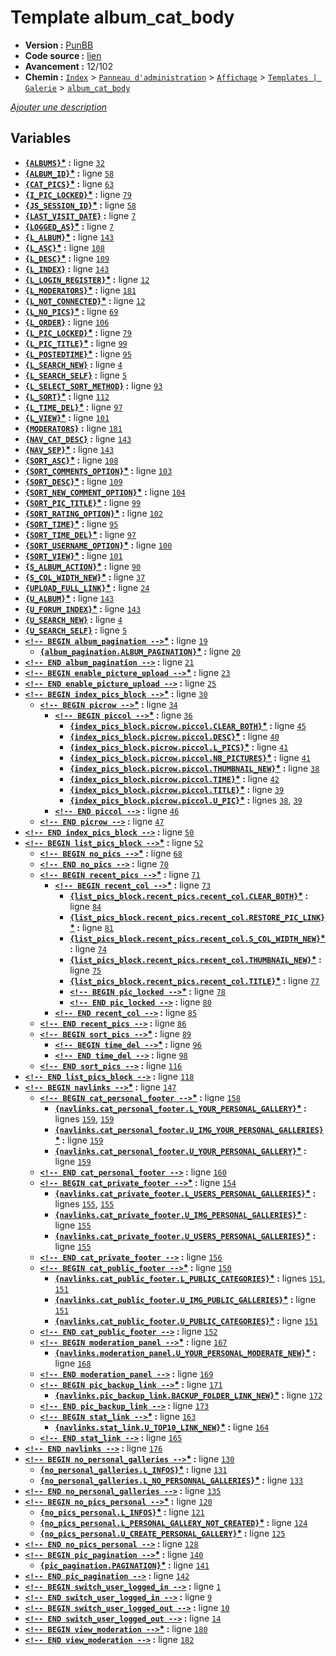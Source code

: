 # Template album_cat_body

* __Version :__ [PunBB](.)
* __Code source :__ [lien](../../src/punbb/album_cat_body.tpl)
* __Avancement :__ 12/102
* __Chemin :__ [`Index`](http://votre-forum.appspot.com/#/admin/,&part=themes,&mode=gallery&sub=templates,?mode=edit_gallery&part=themes&sub=templates&t=201) > [`Panneau d'administration`](http://votre-forum.appspot.com/admin/#&part=themes,&mode=gallery&sub=templates,?mode=edit_gallery&part=themes&sub=templates&t=201) > [`Affichage`](http://votre-forum.appspot.com/admin/?part=themes#&mode=gallery&sub=templates,?mode=edit_gallery&part=themes&sub=templates&t=201) > [`Templates | Galerie`](http://votre-forum.appspot.com/admin/?mode=gallery&part=themes&sub=templates#?mode=edit_gallery&part=themes&sub=templates&t=201) > [`album_cat_body`](http://votre-forum.appspot.com/admin/?mode=edit_gallery&part=themes&sub=templates&t=201)

[*Ajouter une description*](https://fa-tvars.appspot.com/tpl/punbb/album_cat_body)

## Variables

* __[`{ALBUMS}`](https://github.com/Etana/template/blob/master/var/ALBUMS.md#readme)<a href="https://fa-tvars.appspot.com/var/ALBUMS">*</a> :__ ligne [`32`](../../src/punbb/album_cat_body.tpl#L32)
* __[`{ALBUM_ID}`](https://github.com/Etana/template/blob/master/var/ALBUM_ID.md#readme)<a href="https://fa-tvars.appspot.com/var/ALBUM_ID">*</a> :__ ligne [`58`](../../src/punbb/album_cat_body.tpl#L58)
* __[`{CAT_PICS}`](https://github.com/Etana/template/blob/master/var/CAT_PICS.md#readme)<a href="https://fa-tvars.appspot.com/var/CAT_PICS">*</a> :__ ligne [`63`](../../src/punbb/album_cat_body.tpl#L63)
* __[`{I_PIC_LOCKED}`](https://github.com/Etana/template/blob/master/var/I_PIC_LOCKED.md#readme)<a href="https://fa-tvars.appspot.com/var/I_PIC_LOCKED">*</a> :__ ligne [`79`](../../src/punbb/album_cat_body.tpl#L79)
* __[`{JS_SESSION_ID}`](https://github.com/Etana/template/blob/master/var/JS_SESSION_ID.md#readme)<a href="https://fa-tvars.appspot.com/var/JS_SESSION_ID">*</a> :__ ligne [`58`](../../src/punbb/album_cat_body.tpl#L58)
* __[`{LAST_VISIT_DATE}`](https://github.com/Etana/template/blob/master/var/LAST_VISIT_DATE.md#readme) :__ ligne [`7`](../../src/punbb/album_cat_body.tpl#L7)
* __[`{LOGGED_AS}`](https://github.com/Etana/template/blob/master/var/LOGGED_AS.md#readme)<a href="https://fa-tvars.appspot.com/var/LOGGED_AS">*</a> :__ ligne [`7`](../../src/punbb/album_cat_body.tpl#L7)
* __[`{L_ALBUM}`](https://github.com/Etana/template/blob/master/var/L_ALBUM.md#readme)<a href="https://fa-tvars.appspot.com/var/L_ALBUM">*</a> :__ ligne [`143`](../../src/punbb/album_cat_body.tpl#L143)
* __[`{L_ASC}`](https://github.com/Etana/template/blob/master/var/L_ASC.md#readme)<a href="https://fa-tvars.appspot.com/var/L_ASC">*</a> :__ ligne [`108`](../../src/punbb/album_cat_body.tpl#L108)
* __[`{L_DESC}`](https://github.com/Etana/template/blob/master/var/L_DESC.md#readme)<a href="https://fa-tvars.appspot.com/var/L_DESC">*</a> :__ ligne [`109`](../../src/punbb/album_cat_body.tpl#L109)
* __[`{L_INDEX}`](https://github.com/Etana/template/blob/master/var/L_INDEX.md#readme) :__ ligne [`143`](../../src/punbb/album_cat_body.tpl#L143)
* __[`{L_LOGIN_REGISTER}`](https://github.com/Etana/template/blob/master/var/L_LOGIN_REGISTER.md#readme)<a href="https://fa-tvars.appspot.com/var/L_LOGIN_REGISTER">*</a> :__ ligne [`12`](../../src/punbb/album_cat_body.tpl#L12)
* __[`{L_MODERATORS}`](https://github.com/Etana/template/blob/master/var/L_MODERATORS.md#readme)<a href="https://fa-tvars.appspot.com/var/L_MODERATORS">*</a> :__ ligne [`181`](../../src/punbb/album_cat_body.tpl#L181)
* __[`{L_NOT_CONNECTED}`](https://github.com/Etana/template/blob/master/var/L_NOT_CONNECTED.md#readme)<a href="https://fa-tvars.appspot.com/var/L_NOT_CONNECTED">*</a> :__ ligne [`12`](../../src/punbb/album_cat_body.tpl#L12)
* __[`{L_NO_PICS}`](https://github.com/Etana/template/blob/master/var/L_NO_PICS.md#readme)<a href="https://fa-tvars.appspot.com/var/L_NO_PICS">*</a> :__ ligne [`69`](../../src/punbb/album_cat_body.tpl#L69)
* __[`{L_ORDER}`](https://github.com/Etana/template/blob/master/var/L_ORDER.md#readme) :__ ligne [`106`](../../src/punbb/album_cat_body.tpl#L106)
* __[`{L_PIC_LOCKED}`](https://github.com/Etana/template/blob/master/var/L_PIC_LOCKED.md#readme)<a href="https://fa-tvars.appspot.com/var/L_PIC_LOCKED">*</a> :__ ligne [`79`](../../src/punbb/album_cat_body.tpl#L79)
* __[`{L_PIC_TITLE}`](https://github.com/Etana/template/blob/master/var/L_PIC_TITLE.md#readme)<a href="https://fa-tvars.appspot.com/var/L_PIC_TITLE">*</a> :__ ligne [`99`](../../src/punbb/album_cat_body.tpl#L99)
* __[`{L_POSTEDTIME}`](https://github.com/Etana/template/blob/master/var/L_POSTEDTIME.md#readme)<a href="https://fa-tvars.appspot.com/var/L_POSTEDTIME">*</a> :__ ligne [`95`](../../src/punbb/album_cat_body.tpl#L95)
* __[`{L_SEARCH_NEW}`](https://github.com/Etana/template/blob/master/var/L_SEARCH_NEW.md#readme) :__ ligne [`4`](../../src/punbb/album_cat_body.tpl#L4)
* __[`{L_SEARCH_SELF}`](https://github.com/Etana/template/blob/master/var/L_SEARCH_SELF.md#readme) :__ ligne [`5`](../../src/punbb/album_cat_body.tpl#L5)
* __[`{L_SELECT_SORT_METHOD}`](https://github.com/Etana/template/blob/master/var/L_SELECT_SORT_METHOD.md#readme) :__ ligne [`93`](../../src/punbb/album_cat_body.tpl#L93)
* __[`{L_SORT}`](https://github.com/Etana/template/blob/master/var/L_SORT.md#readme)<a href="https://fa-tvars.appspot.com/var/L_SORT">*</a> :__ ligne [`112`](../../src/punbb/album_cat_body.tpl#L112)
* __[`{L_TIME_DEL}`](https://github.com/Etana/template/blob/master/var/L_TIME_DEL.md#readme)<a href="https://fa-tvars.appspot.com/var/L_TIME_DEL">*</a> :__ ligne [`97`](../../src/punbb/album_cat_body.tpl#L97)
* __[`{L_VIEW}`](https://github.com/Etana/template/blob/master/var/L_VIEW.md#readme)<a href="https://fa-tvars.appspot.com/var/L_VIEW">*</a> :__ ligne [`101`](../../src/punbb/album_cat_body.tpl#L101)
* __[`{MODERATORS}`](https://github.com/Etana/template/blob/master/var/MODERATORS.md#readme) :__ ligne [`181`](../../src/punbb/album_cat_body.tpl#L181)
* __[`{NAV_CAT_DESC}`](https://github.com/Etana/template/blob/master/var/NAV_CAT_DESC.md#readme) :__ ligne [`143`](../../src/punbb/album_cat_body.tpl#L143)
* __[`{NAV_SEP}`](https://github.com/Etana/template/blob/master/var/NAV_SEP.md#readme)<a href="https://fa-tvars.appspot.com/var/NAV_SEP">*</a> :__ ligne [`143`](../../src/punbb/album_cat_body.tpl#L143)
* __[`{SORT_ASC}`](https://github.com/Etana/template/blob/master/var/SORT_ASC.md#readme)<a href="https://fa-tvars.appspot.com/var/SORT_ASC">*</a> :__ ligne [`108`](../../src/punbb/album_cat_body.tpl#L108)
* __[`{SORT_COMMENTS_OPTION}`](https://github.com/Etana/template/blob/master/var/SORT_COMMENTS_OPTION.md#readme)<a href="https://fa-tvars.appspot.com/var/SORT_COMMENTS_OPTION">*</a> :__ ligne [`103`](../../src/punbb/album_cat_body.tpl#L103)
* __[`{SORT_DESC}`](https://github.com/Etana/template/blob/master/var/SORT_DESC.md#readme)<a href="https://fa-tvars.appspot.com/var/SORT_DESC">*</a> :__ ligne [`109`](../../src/punbb/album_cat_body.tpl#L109)
* __[`{SORT_NEW_COMMENT_OPTION}`](https://github.com/Etana/template/blob/master/var/SORT_NEW_COMMENT_OPTION.md#readme)<a href="https://fa-tvars.appspot.com/var/SORT_NEW_COMMENT_OPTION">*</a> :__ ligne [`104`](../../src/punbb/album_cat_body.tpl#L104)
* __[`{SORT_PIC_TITLE}`](https://github.com/Etana/template/blob/master/var/SORT_PIC_TITLE.md#readme)<a href="https://fa-tvars.appspot.com/var/SORT_PIC_TITLE">*</a> :__ ligne [`99`](../../src/punbb/album_cat_body.tpl#L99)
* __[`{SORT_RATING_OPTION}`](https://github.com/Etana/template/blob/master/var/SORT_RATING_OPTION.md#readme)<a href="https://fa-tvars.appspot.com/var/SORT_RATING_OPTION">*</a> :__ ligne [`102`](../../src/punbb/album_cat_body.tpl#L102)
* __[`{SORT_TIME}`](https://github.com/Etana/template/blob/master/var/SORT_TIME.md#readme)<a href="https://fa-tvars.appspot.com/var/SORT_TIME">*</a> :__ ligne [`95`](../../src/punbb/album_cat_body.tpl#L95)
* __[`{SORT_TIME_DEL}`](https://github.com/Etana/template/blob/master/var/SORT_TIME_DEL.md#readme)<a href="https://fa-tvars.appspot.com/var/SORT_TIME_DEL">*</a> :__ ligne [`97`](../../src/punbb/album_cat_body.tpl#L97)
* __[`{SORT_USERNAME_OPTION}`](https://github.com/Etana/template/blob/master/var/SORT_USERNAME_OPTION.md#readme)<a href="https://fa-tvars.appspot.com/var/SORT_USERNAME_OPTION">*</a> :__ ligne [`100`](../../src/punbb/album_cat_body.tpl#L100)
* __[`{SORT_VIEW}`](https://github.com/Etana/template/blob/master/var/SORT_VIEW.md#readme)<a href="https://fa-tvars.appspot.com/var/SORT_VIEW">*</a> :__ ligne [`101`](../../src/punbb/album_cat_body.tpl#L101)
* __[`{S_ALBUM_ACTION}`](https://github.com/Etana/template/blob/master/var/S_ALBUM_ACTION.md#readme)<a href="https://fa-tvars.appspot.com/var/S_ALBUM_ACTION">*</a> :__ ligne [`90`](../../src/punbb/album_cat_body.tpl#L90)
* __[`{S_COL_WIDTH_NEW}`](https://github.com/Etana/template/blob/master/var/S_COL_WIDTH_NEW.md#readme)<a href="https://fa-tvars.appspot.com/var/S_COL_WIDTH_NEW">*</a> :__ ligne [`37`](../../src/punbb/album_cat_body.tpl#L37)
* __[`{UPLOAD_FULL_LINK}`](https://github.com/Etana/template/blob/master/var/UPLOAD_FULL_LINK.md#readme)<a href="https://fa-tvars.appspot.com/var/UPLOAD_FULL_LINK">*</a> :__ ligne [`24`](../../src/punbb/album_cat_body.tpl#L24)
* __[`{U_ALBUM}`](https://github.com/Etana/template/blob/master/var/U_ALBUM.md#readme)<a href="https://fa-tvars.appspot.com/var/U_ALBUM">*</a> :__ ligne [`143`](../../src/punbb/album_cat_body.tpl#L143)
* __[`{U_FORUM_INDEX}`](https://github.com/Etana/template/blob/master/var/U_FORUM_INDEX.md#readme)<a href="https://fa-tvars.appspot.com/var/U_FORUM_INDEX">*</a> :__ ligne [`143`](../../src/punbb/album_cat_body.tpl#L143)
* __[`{U_SEARCH_NEW}`](https://github.com/Etana/template/blob/master/var/U_SEARCH_NEW.md#readme) :__ ligne [`4`](../../src/punbb/album_cat_body.tpl#L4)
* __[`{U_SEARCH_SELF}`](https://github.com/Etana/template/blob/master/var/U_SEARCH_SELF.md#readme) :__ ligne [`5`](../../src/punbb/album_cat_body.tpl#L5)
* __[`<!-- BEGIN album_pagination -->`](https://github.com/Etana/template/blob/master/var/album_pagination.md#readme)<a href="https://fa-tvars.appspot.com/var/album_pagination">*</a> :__ ligne [`19`](../../src/punbb/album_cat_body.tpl#L19)
    * __[`{album_pagination.ALBUM_PAGINATION}`](https://github.com/Etana/template/blob/master/var/album_pagination.ALBUM_PAGINATION.md#readme)<a href="https://fa-tvars.appspot.com/var/album_pagination.ALBUM_PAGINATION">*</a> :__ ligne [`20`](../../src/punbb/album_cat_body.tpl#L20)
* __[`<!-- END album_pagination -->`](https://github.com/Etana/template/blob/master/var/album_pagination.md#readme) :__ ligne [`21`](../../src/punbb/album_cat_body.tpl#L21)
* __[`<!-- BEGIN enable_picture_upload -->`](https://github.com/Etana/template/blob/master/var/enable_picture_upload.md#readme)<a href="https://fa-tvars.appspot.com/var/enable_picture_upload">*</a> :__ ligne [`23`](../../src/punbb/album_cat_body.tpl#L23)
* __[`<!-- END enable_picture_upload -->`](https://github.com/Etana/template/blob/master/var/enable_picture_upload.md#readme) :__ ligne [`25`](../../src/punbb/album_cat_body.tpl#L25)
* __[`<!-- BEGIN index_pics_block -->`](https://github.com/Etana/template/blob/master/var/index_pics_block.md#readme)<a href="https://fa-tvars.appspot.com/var/index_pics_block">*</a> :__ ligne [`30`](../../src/punbb/album_cat_body.tpl#L30)
    * __[`<!-- BEGIN picrow -->`](https://github.com/Etana/template/blob/master/var/index_pics_block.picrow.md#readme)<a href="https://fa-tvars.appspot.com/var/index_pics_block.picrow">*</a> :__ ligne [`34`](../../src/punbb/album_cat_body.tpl#L34)
        * __[`<!-- BEGIN piccol -->`](https://github.com/Etana/template/blob/master/var/index_pics_block.picrow.piccol.md#readme)<a href="https://fa-tvars.appspot.com/var/index_pics_block.picrow.piccol">*</a> :__ ligne [`36`](../../src/punbb/album_cat_body.tpl#L36)
            * __[`{index_pics_block.picrow.piccol.CLEAR_BOTH}`](https://github.com/Etana/template/blob/master/var/index_pics_block.picrow.piccol.CLEAR_BOTH.md#readme)<a href="https://fa-tvars.appspot.com/var/index_pics_block.picrow.piccol.CLEAR_BOTH">*</a> :__ ligne [`45`](../../src/punbb/album_cat_body.tpl#L45)
            * __[`{index_pics_block.picrow.piccol.DESC}`](https://github.com/Etana/template/blob/master/var/index_pics_block.picrow.piccol.DESC.md#readme)<a href="https://fa-tvars.appspot.com/var/index_pics_block.picrow.piccol.DESC">*</a> :__ ligne [`40`](../../src/punbb/album_cat_body.tpl#L40)
            * __[`{index_pics_block.picrow.piccol.L_PICS}`](https://github.com/Etana/template/blob/master/var/index_pics_block.picrow.piccol.L_PICS.md#readme)<a href="https://fa-tvars.appspot.com/var/index_pics_block.picrow.piccol.L_PICS">*</a> :__ ligne [`41`](../../src/punbb/album_cat_body.tpl#L41)
            * __[`{index_pics_block.picrow.piccol.NB_PICTURES}`](https://github.com/Etana/template/blob/master/var/index_pics_block.picrow.piccol.NB_PICTURES.md#readme)<a href="https://fa-tvars.appspot.com/var/index_pics_block.picrow.piccol.NB_PICTURES">*</a> :__ ligne [`41`](../../src/punbb/album_cat_body.tpl#L41)
            * __[`{index_pics_block.picrow.piccol.THUMBNAIL_NEW}`](https://github.com/Etana/template/blob/master/var/index_pics_block.picrow.piccol.THUMBNAIL_NEW.md#readme)<a href="https://fa-tvars.appspot.com/var/index_pics_block.picrow.piccol.THUMBNAIL_NEW">*</a> :__ ligne [`38`](../../src/punbb/album_cat_body.tpl#L38)
            * __[`{index_pics_block.picrow.piccol.TIME}`](https://github.com/Etana/template/blob/master/var/index_pics_block.picrow.piccol.TIME.md#readme)<a href="https://fa-tvars.appspot.com/var/index_pics_block.picrow.piccol.TIME">*</a> :__ ligne [`42`](../../src/punbb/album_cat_body.tpl#L42)
            * __[`{index_pics_block.picrow.piccol.TITLE}`](https://github.com/Etana/template/blob/master/var/index_pics_block.picrow.piccol.TITLE.md#readme)<a href="https://fa-tvars.appspot.com/var/index_pics_block.picrow.piccol.TITLE">*</a> :__ ligne [`39`](../../src/punbb/album_cat_body.tpl#L39)
            * __[`{index_pics_block.picrow.piccol.U_PIC}`](https://github.com/Etana/template/blob/master/var/index_pics_block.picrow.piccol.U_PIC.md#readme)<a href="https://fa-tvars.appspot.com/var/index_pics_block.picrow.piccol.U_PIC">*</a> :__ lignes [`38`](../../src/punbb/album_cat_body.tpl#L38), [`39`](../../src/punbb/album_cat_body.tpl#L39)
        * __[`<!-- END piccol -->`](https://github.com/Etana/template/blob/master/var/index_pics_block.picrow.piccol.md#readme) :__ ligne [`46`](../../src/punbb/album_cat_body.tpl#L46)
    * __[`<!-- END picrow -->`](https://github.com/Etana/template/blob/master/var/index_pics_block.picrow.md#readme) :__ ligne [`47`](../../src/punbb/album_cat_body.tpl#L47)
* __[`<!-- END index_pics_block -->`](https://github.com/Etana/template/blob/master/var/index_pics_block.md#readme) :__ ligne [`50`](../../src/punbb/album_cat_body.tpl#L50)
* __[`<!-- BEGIN list_pics_block -->`](https://github.com/Etana/template/blob/master/var/list_pics_block.md#readme)<a href="https://fa-tvars.appspot.com/var/list_pics_block">*</a> :__ ligne [`52`](../../src/punbb/album_cat_body.tpl#L52)
    * __[`<!-- BEGIN no_pics -->`](https://github.com/Etana/template/blob/master/var/list_pics_block.no_pics.md#readme)<a href="https://fa-tvars.appspot.com/var/list_pics_block.no_pics">*</a> :__ ligne [`68`](../../src/punbb/album_cat_body.tpl#L68)
    * __[`<!-- END no_pics -->`](https://github.com/Etana/template/blob/master/var/list_pics_block.no_pics.md#readme) :__ ligne [`70`](../../src/punbb/album_cat_body.tpl#L70)
    * __[`<!-- BEGIN recent_pics -->`](https://github.com/Etana/template/blob/master/var/list_pics_block.recent_pics.md#readme)<a href="https://fa-tvars.appspot.com/var/list_pics_block.recent_pics">*</a> :__ ligne [`71`](../../src/punbb/album_cat_body.tpl#L71)
        * __[`<!-- BEGIN recent_col -->`](https://github.com/Etana/template/blob/master/var/list_pics_block.recent_pics.recent_col.md#readme)<a href="https://fa-tvars.appspot.com/var/list_pics_block.recent_pics.recent_col">*</a> :__ ligne [`73`](../../src/punbb/album_cat_body.tpl#L73)
            * __[`{list_pics_block.recent_pics.recent_col.CLEAR_BOTH}`](https://github.com/Etana/template/blob/master/var/list_pics_block.recent_pics.recent_col.CLEAR_BOTH.md#readme)<a href="https://fa-tvars.appspot.com/var/list_pics_block.recent_pics.recent_col.CLEAR_BOTH">*</a> :__ ligne [`84`](../../src/punbb/album_cat_body.tpl#L84)
            * __[`{list_pics_block.recent_pics.recent_col.RESTORE_PIC_LINK}`](https://github.com/Etana/template/blob/master/var/list_pics_block.recent_pics.recent_col.RESTORE_PIC_LINK.md#readme)<a href="https://fa-tvars.appspot.com/var/list_pics_block.recent_pics.recent_col.RESTORE_PIC_LINK">*</a> :__ ligne [`81`](../../src/punbb/album_cat_body.tpl#L81)
            * __[`{list_pics_block.recent_pics.recent_col.S_COL_WIDTH_NEW}`](https://github.com/Etana/template/blob/master/var/list_pics_block.recent_pics.recent_col.S_COL_WIDTH_NEW.md#readme)<a href="https://fa-tvars.appspot.com/var/list_pics_block.recent_pics.recent_col.S_COL_WIDTH_NEW">*</a> :__ ligne [`74`](../../src/punbb/album_cat_body.tpl#L74)
            * __[`{list_pics_block.recent_pics.recent_col.THUMBNAIL_NEW}`](https://github.com/Etana/template/blob/master/var/list_pics_block.recent_pics.recent_col.THUMBNAIL_NEW.md#readme)<a href="https://fa-tvars.appspot.com/var/list_pics_block.recent_pics.recent_col.THUMBNAIL_NEW">*</a> :__ ligne [`75`](../../src/punbb/album_cat_body.tpl#L75)
            * __[`{list_pics_block.recent_pics.recent_col.TITLE}`](https://github.com/Etana/template/blob/master/var/list_pics_block.recent_pics.recent_col.TITLE.md#readme)<a href="https://fa-tvars.appspot.com/var/list_pics_block.recent_pics.recent_col.TITLE">*</a> :__ ligne [`77`](../../src/punbb/album_cat_body.tpl#L77)
            * __[`<!-- BEGIN pic_locked -->`](https://github.com/Etana/template/blob/master/var/list_pics_block.recent_pics.recent_col.pic_locked.md#readme)<a href="https://fa-tvars.appspot.com/var/list_pics_block.recent_pics.recent_col.pic_locked">*</a> :__ ligne [`78`](../../src/punbb/album_cat_body.tpl#L78)
            * __[`<!-- END pic_locked -->`](https://github.com/Etana/template/blob/master/var/list_pics_block.recent_pics.recent_col.pic_locked.md#readme) :__ ligne [`80`](../../src/punbb/album_cat_body.tpl#L80)
        * __[`<!-- END recent_col -->`](https://github.com/Etana/template/blob/master/var/list_pics_block.recent_pics.recent_col.md#readme) :__ ligne [`85`](../../src/punbb/album_cat_body.tpl#L85)
    * __[`<!-- END recent_pics -->`](https://github.com/Etana/template/blob/master/var/list_pics_block.recent_pics.md#readme) :__ ligne [`86`](../../src/punbb/album_cat_body.tpl#L86)
    * __[`<!-- BEGIN sort_pics -->`](https://github.com/Etana/template/blob/master/var/list_pics_block.sort_pics.md#readme)<a href="https://fa-tvars.appspot.com/var/list_pics_block.sort_pics">*</a> :__ ligne [`89`](../../src/punbb/album_cat_body.tpl#L89)
        * __[`<!-- BEGIN time_del -->`](https://github.com/Etana/template/blob/master/var/list_pics_block.sort_pics.time_del.md#readme)<a href="https://fa-tvars.appspot.com/var/list_pics_block.sort_pics.time_del">*</a> :__ ligne [`96`](../../src/punbb/album_cat_body.tpl#L96)
        * __[`<!-- END time_del -->`](https://github.com/Etana/template/blob/master/var/list_pics_block.sort_pics.time_del.md#readme) :__ ligne [`98`](../../src/punbb/album_cat_body.tpl#L98)
    * __[`<!-- END sort_pics -->`](https://github.com/Etana/template/blob/master/var/list_pics_block.sort_pics.md#readme) :__ ligne [`116`](../../src/punbb/album_cat_body.tpl#L116)
* __[`<!-- END list_pics_block -->`](https://github.com/Etana/template/blob/master/var/list_pics_block.md#readme) :__ ligne [`118`](../../src/punbb/album_cat_body.tpl#L118)
* __[`<!-- BEGIN navlinks -->`](https://github.com/Etana/template/blob/master/var/navlinks.md#readme)<a href="https://fa-tvars.appspot.com/var/navlinks">*</a> :__ ligne [`147`](../../src/punbb/album_cat_body.tpl#L147)
    * __[`<!-- BEGIN cat_personal_footer -->`](https://github.com/Etana/template/blob/master/var/navlinks.cat_personal_footer.md#readme)<a href="https://fa-tvars.appspot.com/var/navlinks.cat_personal_footer">*</a> :__ ligne [`158`](../../src/punbb/album_cat_body.tpl#L158)
        * __[`{navlinks.cat_personal_footer.L_YOUR_PERSONAL_GALLERY}`](https://github.com/Etana/template/blob/master/var/navlinks.cat_personal_footer.L_YOUR_PERSONAL_GALLERY.md#readme)<a href="https://fa-tvars.appspot.com/var/navlinks.cat_personal_footer.L_YOUR_PERSONAL_GALLERY">*</a> :__ lignes [`159`](../../src/punbb/album_cat_body.tpl#L159), [`159`](../../src/punbb/album_cat_body.tpl#L159)
        * __[`{navlinks.cat_personal_footer.U_IMG_YOUR_PERSONAL_GALLERIES}`](https://github.com/Etana/template/blob/master/var/navlinks.cat_personal_footer.U_IMG_YOUR_PERSONAL_GALLERIES.md#readme)<a href="https://fa-tvars.appspot.com/var/navlinks.cat_personal_footer.U_IMG_YOUR_PERSONAL_GALLERIES">*</a> :__ ligne [`159`](../../src/punbb/album_cat_body.tpl#L159)
        * __[`{navlinks.cat_personal_footer.U_YOUR_PERSONAL_GALLERY}`](https://github.com/Etana/template/blob/master/var/navlinks.cat_personal_footer.U_YOUR_PERSONAL_GALLERY.md#readme)<a href="https://fa-tvars.appspot.com/var/navlinks.cat_personal_footer.U_YOUR_PERSONAL_GALLERY">*</a> :__ ligne [`159`](../../src/punbb/album_cat_body.tpl#L159)
    * __[`<!-- END cat_personal_footer -->`](https://github.com/Etana/template/blob/master/var/navlinks.cat_personal_footer.md#readme) :__ ligne [`160`](../../src/punbb/album_cat_body.tpl#L160)
    * __[`<!-- BEGIN cat_private_footer -->`](https://github.com/Etana/template/blob/master/var/navlinks.cat_private_footer.md#readme)<a href="https://fa-tvars.appspot.com/var/navlinks.cat_private_footer">*</a> :__ ligne [`154`](../../src/punbb/album_cat_body.tpl#L154)
        * __[`{navlinks.cat_private_footer.L_USERS_PERSONAL_GALLERIES}`](https://github.com/Etana/template/blob/master/var/navlinks.cat_private_footer.L_USERS_PERSONAL_GALLERIES.md#readme)<a href="https://fa-tvars.appspot.com/var/navlinks.cat_private_footer.L_USERS_PERSONAL_GALLERIES">*</a> :__ lignes [`155`](../../src/punbb/album_cat_body.tpl#L155), [`155`](../../src/punbb/album_cat_body.tpl#L155)
        * __[`{navlinks.cat_private_footer.U_IMG_PERSONAL_GALLERIES}`](https://github.com/Etana/template/blob/master/var/navlinks.cat_private_footer.U_IMG_PERSONAL_GALLERIES.md#readme)<a href="https://fa-tvars.appspot.com/var/navlinks.cat_private_footer.U_IMG_PERSONAL_GALLERIES">*</a> :__ ligne [`155`](../../src/punbb/album_cat_body.tpl#L155)
        * __[`{navlinks.cat_private_footer.U_USERS_PERSONAL_GALLERIES}`](https://github.com/Etana/template/blob/master/var/navlinks.cat_private_footer.U_USERS_PERSONAL_GALLERIES.md#readme)<a href="https://fa-tvars.appspot.com/var/navlinks.cat_private_footer.U_USERS_PERSONAL_GALLERIES">*</a> :__ ligne [`155`](../../src/punbb/album_cat_body.tpl#L155)
    * __[`<!-- END cat_private_footer -->`](https://github.com/Etana/template/blob/master/var/navlinks.cat_private_footer.md#readme) :__ ligne [`156`](../../src/punbb/album_cat_body.tpl#L156)
    * __[`<!-- BEGIN cat_public_footer -->`](https://github.com/Etana/template/blob/master/var/navlinks.cat_public_footer.md#readme)<a href="https://fa-tvars.appspot.com/var/navlinks.cat_public_footer">*</a> :__ ligne [`150`](../../src/punbb/album_cat_body.tpl#L150)
        * __[`{navlinks.cat_public_footer.L_PUBLIC_CATEGORIES}`](https://github.com/Etana/template/blob/master/var/navlinks.cat_public_footer.L_PUBLIC_CATEGORIES.md#readme)<a href="https://fa-tvars.appspot.com/var/navlinks.cat_public_footer.L_PUBLIC_CATEGORIES">*</a> :__ lignes [`151`](../../src/punbb/album_cat_body.tpl#L151), [`151`](../../src/punbb/album_cat_body.tpl#L151)
        * __[`{navlinks.cat_public_footer.U_IMG_PUBLIC_GALLERIES}`](https://github.com/Etana/template/blob/master/var/navlinks.cat_public_footer.U_IMG_PUBLIC_GALLERIES.md#readme)<a href="https://fa-tvars.appspot.com/var/navlinks.cat_public_footer.U_IMG_PUBLIC_GALLERIES">*</a> :__ ligne [`151`](../../src/punbb/album_cat_body.tpl#L151)
        * __[`{navlinks.cat_public_footer.U_PUBLIC_CATEGORIES}`](https://github.com/Etana/template/blob/master/var/navlinks.cat_public_footer.U_PUBLIC_CATEGORIES.md#readme)<a href="https://fa-tvars.appspot.com/var/navlinks.cat_public_footer.U_PUBLIC_CATEGORIES">*</a> :__ ligne [`151`](../../src/punbb/album_cat_body.tpl#L151)
    * __[`<!-- END cat_public_footer -->`](https://github.com/Etana/template/blob/master/var/navlinks.cat_public_footer.md#readme) :__ ligne [`152`](../../src/punbb/album_cat_body.tpl#L152)
    * __[`<!-- BEGIN moderation_panel -->`](https://github.com/Etana/template/blob/master/var/navlinks.moderation_panel.md#readme)<a href="https://fa-tvars.appspot.com/var/navlinks.moderation_panel">*</a> :__ ligne [`167`](../../src/punbb/album_cat_body.tpl#L167)
        * __[`{navlinks.moderation_panel.U_YOUR_PERSONAL_MODERATE_NEW}`](https://github.com/Etana/template/blob/master/var/navlinks.moderation_panel.U_YOUR_PERSONAL_MODERATE_NEW.md#readme)<a href="https://fa-tvars.appspot.com/var/navlinks.moderation_panel.U_YOUR_PERSONAL_MODERATE_NEW">*</a> :__ ligne [`168`](../../src/punbb/album_cat_body.tpl#L168)
    * __[`<!-- END moderation_panel -->`](https://github.com/Etana/template/blob/master/var/navlinks.moderation_panel.md#readme) :__ ligne [`169`](../../src/punbb/album_cat_body.tpl#L169)
    * __[`<!-- BEGIN pic_backup_link -->`](https://github.com/Etana/template/blob/master/var/navlinks.pic_backup_link.md#readme)<a href="https://fa-tvars.appspot.com/var/navlinks.pic_backup_link">*</a> :__ ligne [`171`](../../src/punbb/album_cat_body.tpl#L171)
        * __[`{navlinks.pic_backup_link.BACKUP_FOLDER_LINK_NEW}`](https://github.com/Etana/template/blob/master/var/navlinks.pic_backup_link.BACKUP_FOLDER_LINK_NEW.md#readme)<a href="https://fa-tvars.appspot.com/var/navlinks.pic_backup_link.BACKUP_FOLDER_LINK_NEW">*</a> :__ ligne [`172`](../../src/punbb/album_cat_body.tpl#L172)
    * __[`<!-- END pic_backup_link -->`](https://github.com/Etana/template/blob/master/var/navlinks.pic_backup_link.md#readme) :__ ligne [`173`](../../src/punbb/album_cat_body.tpl#L173)
    * __[`<!-- BEGIN stat_link -->`](https://github.com/Etana/template/blob/master/var/navlinks.stat_link.md#readme)<a href="https://fa-tvars.appspot.com/var/navlinks.stat_link">*</a> :__ ligne [`163`](../../src/punbb/album_cat_body.tpl#L163)
        * __[`{navlinks.stat_link.U_TOP10_LINK_NEW}`](https://github.com/Etana/template/blob/master/var/navlinks.stat_link.U_TOP10_LINK_NEW.md#readme)<a href="https://fa-tvars.appspot.com/var/navlinks.stat_link.U_TOP10_LINK_NEW">*</a> :__ ligne [`164`](../../src/punbb/album_cat_body.tpl#L164)
    * __[`<!-- END stat_link -->`](https://github.com/Etana/template/blob/master/var/navlinks.stat_link.md#readme) :__ ligne [`165`](../../src/punbb/album_cat_body.tpl#L165)
* __[`<!-- END navlinks -->`](https://github.com/Etana/template/blob/master/var/navlinks.md#readme) :__ ligne [`176`](../../src/punbb/album_cat_body.tpl#L176)
* __[`<!-- BEGIN no_personal_galleries -->`](https://github.com/Etana/template/blob/master/var/no_personal_galleries.md#readme)<a href="https://fa-tvars.appspot.com/var/no_personal_galleries">*</a> :__ ligne [`130`](../../src/punbb/album_cat_body.tpl#L130)
    * __[`{no_personal_galleries.L_INFOS}`](https://github.com/Etana/template/blob/master/var/no_personal_galleries.L_INFOS.md#readme)<a href="https://fa-tvars.appspot.com/var/no_personal_galleries.L_INFOS">*</a> :__ ligne [`131`](../../src/punbb/album_cat_body.tpl#L131)
    * __[`{no_personal_galleries.L_NO_PERSONNAL_GALLERIES}`](https://github.com/Etana/template/blob/master/var/no_personal_galleries.L_NO_PERSONNAL_GALLERIES.md#readme)<a href="https://fa-tvars.appspot.com/var/no_personal_galleries.L_NO_PERSONNAL_GALLERIES">*</a> :__ ligne [`133`](../../src/punbb/album_cat_body.tpl#L133)
* __[`<!-- END no_personal_galleries -->`](https://github.com/Etana/template/blob/master/var/no_personal_galleries.md#readme) :__ ligne [`135`](../../src/punbb/album_cat_body.tpl#L135)
* __[`<!-- BEGIN no_pics_personal -->`](https://github.com/Etana/template/blob/master/var/no_pics_personal.md#readme)<a href="https://fa-tvars.appspot.com/var/no_pics_personal">*</a> :__ ligne [`120`](../../src/punbb/album_cat_body.tpl#L120)
    * __[`{no_pics_personal.L_INFOS}`](https://github.com/Etana/template/blob/master/var/no_pics_personal.L_INFOS.md#readme)<a href="https://fa-tvars.appspot.com/var/no_pics_personal.L_INFOS">*</a> :__ ligne [`121`](../../src/punbb/album_cat_body.tpl#L121)
    * __[`{no_pics_personal.L_PERSONAL_GALLERY_NOT_CREATED}`](https://github.com/Etana/template/blob/master/var/no_pics_personal.L_PERSONAL_GALLERY_NOT_CREATED.md#readme)<a href="https://fa-tvars.appspot.com/var/no_pics_personal.L_PERSONAL_GALLERY_NOT_CREATED">*</a> :__ ligne [`124`](../../src/punbb/album_cat_body.tpl#L124)
    * __[`{no_pics_personal.U_CREATE_PERSONAL_GALLERY}`](https://github.com/Etana/template/blob/master/var/no_pics_personal.U_CREATE_PERSONAL_GALLERY.md#readme)<a href="https://fa-tvars.appspot.com/var/no_pics_personal.U_CREATE_PERSONAL_GALLERY">*</a> :__ ligne [`125`](../../src/punbb/album_cat_body.tpl#L125)
* __[`<!-- END no_pics_personal -->`](https://github.com/Etana/template/blob/master/var/no_pics_personal.md#readme) :__ ligne [`128`](../../src/punbb/album_cat_body.tpl#L128)
* __[`<!-- BEGIN pic_pagination -->`](https://github.com/Etana/template/blob/master/var/pic_pagination.md#readme)<a href="https://fa-tvars.appspot.com/var/pic_pagination">*</a> :__ ligne [`140`](../../src/punbb/album_cat_body.tpl#L140)
    * __[`{pic_pagination.PAGINATION}`](https://github.com/Etana/template/blob/master/var/pic_pagination.PAGINATION.md#readme)<a href="https://fa-tvars.appspot.com/var/pic_pagination.PAGINATION">*</a> :__ ligne [`141`](../../src/punbb/album_cat_body.tpl#L141)
* __[`<!-- END pic_pagination -->`](https://github.com/Etana/template/blob/master/var/pic_pagination.md#readme) :__ ligne [`142`](../../src/punbb/album_cat_body.tpl#L142)
* __[`<!-- BEGIN switch_user_logged_in -->`](https://github.com/Etana/template/blob/master/var/switch_user_logged_in.md#readme) :__ ligne [`1`](../../src/punbb/album_cat_body.tpl#L1)
* __[`<!-- END switch_user_logged_in -->`](https://github.com/Etana/template/blob/master/var/switch_user_logged_in.md#readme) :__ ligne [`9`](../../src/punbb/album_cat_body.tpl#L9)
* __[`<!-- BEGIN switch_user_logged_out -->`](https://github.com/Etana/template/blob/master/var/switch_user_logged_out.md#readme) :__ ligne [`10`](../../src/punbb/album_cat_body.tpl#L10)
* __[`<!-- END switch_user_logged_out -->`](https://github.com/Etana/template/blob/master/var/switch_user_logged_out.md#readme) :__ ligne [`14`](../../src/punbb/album_cat_body.tpl#L14)
* __[`<!-- BEGIN view_moderation -->`](https://github.com/Etana/template/blob/master/var/view_moderation.md#readme)<a href="https://fa-tvars.appspot.com/var/view_moderation">*</a> :__ ligne [`180`](../../src/punbb/album_cat_body.tpl#L180)
* __[`<!-- END view_moderation -->`](https://github.com/Etana/template/blob/master/var/view_moderation.md#readme) :__ ligne [`182`](../../src/punbb/album_cat_body.tpl#L182)
